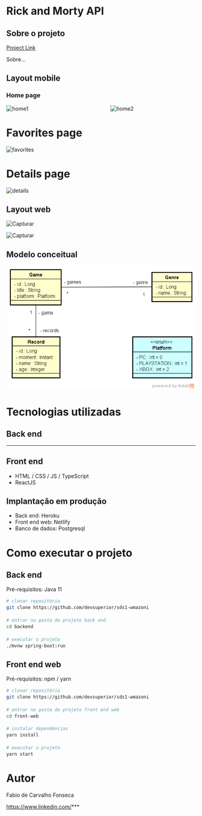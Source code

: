 # Rick and Morty API

## Sobre o projeto

[Project Link](https://..****)

Sobre...

## Layout mobile

### Home page
<div style="display: flex; justify-content: space-between;">
  <img src="https://github.com/FabioCFonseca/caseGreenAcesso/assets/108895922/2be401c8-8df0-477c-affc-0432c84ae78d" alt="home1" width="45%">
  <img src="https://github.com/FabioCFonseca/caseGreenAcesso/assets/108895922/71d7eeff-35cf-4a34-b6da-60160ee762f9" alt="home2" width="45%">
</div>

# Favorites page
![favorites](https://github.com/FabioCFonseca/caseGreenAcesso/assets/108895922/427b536a-f97e-4dbb-af61-679b9700f466)

# Details page
![details](https://github.com/FabioCFonseca/caseGreenAcesso/assets/108895922/73dacbe5-b7e1-456d-a236-a89ce7cef564)

## Layout web
![Capturar](https://github.com/FabioCFonseca/caseGreenAcesso/assets/108895922/fed0f580-e8ca-4f8d-aa04-05b2c18a7efc)

![Capturar](https://github.com/FabioCFonseca/caseGreenAcesso/assets/108895922/0f5d0f62-3f51-41ad-817a-d9e3bad32d41)

## Modelo conceitual
![Modelo Conceitual](https://github.com/acenelio/assets/raw/main/sds1/modelo-conceitual.png)

# Tecnologias utilizadas
## Back end
***
## Front end
- HTML / CSS / JS / TypeScript
- ReactJS
## Implantação em produção
- Back end: Heroku
- Front end web: Netlify
- Banco de dados: Postgresql

# Como executar o projeto

## Back end
Pré-requisitos: Java 11

```bash
# clonar repositório
git clone https://github.com/devsuperior/sds1-wmazoni

# entrar na pasta do projeto back end
cd backend

# executar o projeto
./mvnw spring-boot:run
```

## Front end web
Pré-requisitos: npm / yarn

```bash
# clonar repositório
git clone https://github.com/devsuperior/sds1-wmazoni

# entrar na pasta do projeto front end web
cd front-web

# instalar dependências
yarn install

# executar o projeto
yarn start
```

# Autor

Fabio de Carvalho Fonseca

https://www.linkedin.com/***
